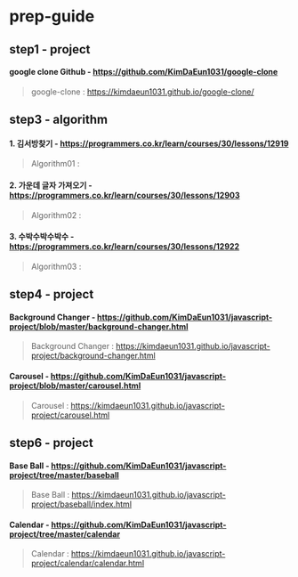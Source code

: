 # prep-guide

## step1 - project
#### google clone Github - https://github.com/KimDaEun1031/google-clone
> google-clone : https://kimdaeun1031.github.io/google-clone/

## step3 - algorithm
#### 1. 김서방찾기 - https://programmers.co.kr/learn/courses/30/lessons/12919
> Algorithm01 :

#### 2. 가운데 글자 가져오기 - https://programmers.co.kr/learn/courses/30/lessons/12903
> Algorithm02 :

#### 3. 수박수박수박수 - https://programmers.co.kr/learn/courses/30/lessons/12922
> Algorithm03 : 

## step4 - project
#### Background Changer - https://github.com/KimDaEun1031/javascript-project/blob/master/background-changer.html
> Background Changer : https://kimdaeun1031.github.io/javascript-project/background-changer.html

#### Carousel - https://github.com/KimDaEun1031/javascript-project/blob/master/carousel.html
> Carousel : https://kimdaeun1031.github.io/javascript-project/carousel.html

## step6 - project
#### Base Ball - https://github.com/KimDaEun1031/javascript-project/tree/master/baseball
> Base Ball : https://kimdaeun1031.github.io/javascript-project/baseball/index.html

#### Calendar - https://github.com/KimDaEun1031/javascript-project/tree/master/calendar
> Calendar : https://kimdaeun1031.github.io/javascript-project/calendar/calendar.html